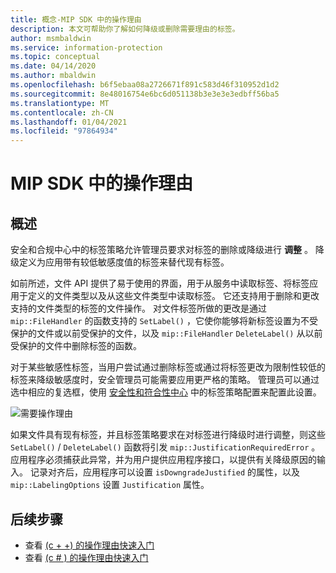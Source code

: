 ```yaml
---
title: 概念-MIP SDK 中的操作理由
description: 本文可帮助你了解如何降级或删除需要理由的标签。
author: msmbaldwin
ms.service: information-protection
ms.topic: conceptual
ms.date: 04/14/2020
ms.author: mbaldwin
ms.openlocfilehash: b6f5ebaa08a2726671f891c583d46f310952d1d2
ms.sourcegitcommit: 8e48016754e6bc6d051138b3e3e3e3edbff56ba5
ms.translationtype: MT
ms.contentlocale: zh-CN
ms.lasthandoff: 01/04/2021
ms.locfileid: "97864934"
---
```

# <a name="action-justification-in-mip-sdk"></a>MIP SDK 中的操作理由

## <a name="overview"></a>概述

安全和合规中心中的标签策略允许管理员要求对标签的删除或降级进行 **调整** 。 降级定义为应用带有较低敏感度值的标签来替代现有标签。

如前所述，文件 API 提供了易于使用的界面，用于从服务中读取标签、将标签应用于定义的文件类型以及从这些文件类型中读取标签。 它还支持用于删除和更改支持的文件类型的标签的文件操作。 对文件标签所做的更改是通过 `mip::FileHandler` 的函数支持的 `SetLabel()` ，它使你能够将新标签设置为不受保护的文件或以前受保护的文件，以及 `mip::FileHandler` `DeleteLabel()` 从以前受保护的文件中删除标签的函数。

对于某些敏感性标签，当用户尝试通过删除标签或通过将标签更改为限制性较低的标签来降级敏感度时，安全管理员可能需要应用更严格的策略。 管理员可以通过选中相应的复选框，使用 [安全性和符合性中心](https://sip.compliance.microsoft.com/) 中的标签策略配置来配置此设置。

![需要操作理由](./media/justify-action.png)

如果文件具有现有标签，并且标签策略要求在对标签进行降级时进行调整，则这些 `SetLabel()` / `DeleteLabel()` 函数将引发 `mip::JustificationRequiredError` 。 应用程序必须捕获此异常，并为用户提供应用程序接口，以提供有关降级原因的输入。 记录对齐后，应用程序可以设置 `isDowngradeJustified` 的属性，以及 `mip::LabelingOptions` 设置 `Justification` 属性。

## <a name="next-steps"></a>后续步骤

- 查看 [ (c + +) 的操作理由快速入门 ](quick-file-justify-actions-cpp.md)
- 查看 [ (c # ) 的操作理由快速入门 ](quick-file-justify-actions-csharp.md)